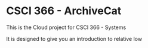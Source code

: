 # CSCI 366 - ArchiveCat

This is the Cloud project for CSCI 366 - Systems

It is designed to give you an introduction to relative low